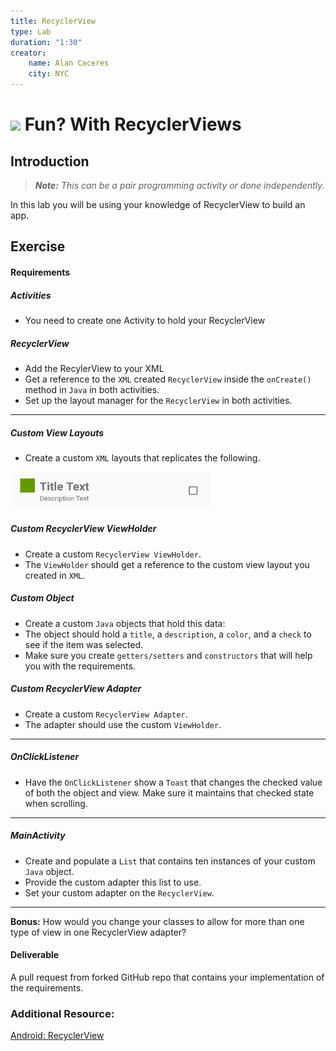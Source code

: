 ```yaml
---
title: RecyclerView
type: Lab
duration: "1:30"
creator:
    name: Alan Caceres
    city: NYC
---
```


# ![](https://ga-dash.s3.amazonaws.com/production/assets/logo-9f88ae6c9c3871690e33280fcf557f33.png) Fun? With RecyclerViews

## Introduction
> ***Note:*** _This can be a pair programming activity or done independently._

In this lab you will be using your knowledge of
RecyclerView to build an app.

## Exercise

#### Requirements

##### Activities
- You need to create one Activity to hold your RecyclerView

##### RecyclerView
- Add the RecylerView to your XML
- Get a reference to the `XML` created `RecyclerView` inside the `onCreate()` method in `Java` in both activities.
- Set up the layout manager for the `RecyclerView` in both activities.

---

##### Custom View Layouts
- Create a custom `XML` layouts that replicates the following.

<img src="screenshots/screen2.png" height="60px" width="320px"/>

##### Custom RecyclerView ViewHolder
- Create a custom `RecyclerView ViewHolder`.
- The `ViewHolder` should get a reference to the custom view layout you created in `XML`.

##### Custom Object
- Create a custom `Java` objects that hold this data:
- The object should hold a `title`, a `description`, a `color`, and a `check` to see if the item was selected.
- Make sure you create `getters/setters` and `constructors` that will help you with the requirements.

##### Custom RecyclerView Adapter
- Create a custom `RecyclerView Adapter`.
- The adapter should use the custom `ViewHolder`.
---

##### OnClickListener
- Have the `OnClickListener` show a `Toast` that changes the checked value of both the object and view. Make sure it maintains that checked state when scrolling.

---

##### MainActivity
- Create and populate a `List` that contains ten instances of your custom `Java` object.
- Provide the custom adapter this list to use.
- Set your custom adapter on the `RecyclerView`.

---

**Bonus:**
How would you change your classes to allow for more than one type of view in one RecyclerView adapter?

#### Deliverable
A pull request from forked GitHub repo that contains your implementation of the requirements.

### Additional Resource:
[Android: RecyclerView](https://developer.android.com/training/material/lists-cards.html)
